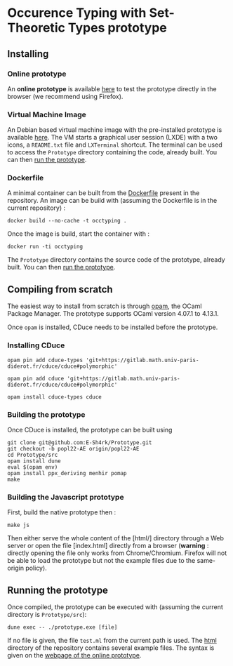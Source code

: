 # Occurence Typing with Set-Theoretic Types prototype

## Installing
### Online prototype

An **online prototype** is available [here](https://typecaseunion.github.io/) to test the prototype directly in the browser (we recommend using Firefox).

### Virtual Machine Image

An Debian based virtual machine image with the pre-installed prototype is available [here](https://www.lri.fr/~kn/files/TypecaseUnion.ova). The VM starts a graphical user session (LXDE) with a two icons, a `README.txt` file and `LXTerminal` shortcut. The terminal can be used to access the `Prototype` directory containing the code, already built. You can then [run the prototype](#running-the-prototype).


### Dockerfile

A minimal container can be built from the [Dockerfile]() present in the repository. An image can be build with (assuming the Dockerfile is in the current repository)
:
```
docker build --no-cache -t occtyping .
```
Once the image is build, start the container with :
```
docker run -ti occtyping
```
The `Prototype` directory contains the source code of the  prototype, already built. You can then  [run the prototype](#running-the-prototype).


## Compiling from scratch

The easiest way to install from scratch is through [opam](https://opam.ocaml.org/), the OCaml Package Manager.
The prototype supports OCaml version 4.07.1 to 4.13.1.

Once `opam` is installed, CDuce needs to be installed before the prototype.

### Installing CDuce

```
opam pin add cduce-types 'git+https://gitlab.math.univ-paris-diderot.fr/cduce/cduce#polymorphic'

opam pin add cduce 'git+https://gitlab.math.univ-paris-diderot.fr/cduce/cduce#polymorphic'

opam install cduce-types cduce

```

### Building the prototype
Once CDuce is installed, the prototype can be built using

```
git clone git@github.com:E-Sh4rk/Prototype.git
git checkout -b popl22-AE origin/popl22-AE
cd Prototype/src
opam install dune
eval $(opam env)
opam install ppx_deriving menhir pomap
make
```

### Building the Javascript prototype

First, build the native prototype then :

```
make js
```

Then either serve the whole content of the [html/] directory through a Web server or open the file [index.html]
directly from a browser (**warning** : directly opening the file only works from Chrome/Chromium. Firefox will not
be able to load the prototype but not the example files due to the same-origin policy).


## Running the prototype

Once compiled, the prototype can be executed with (assuming the current directory is `Prototype/src`):
```
dune exec -- ./prototype.exe [file]
```
If no file is given, the file `test.ml` from the current path is used. The [html]() directory of the repository contains several example files. The syntax is given on the [webpage of the online prototype](https://typecaseunion.github.io/).
